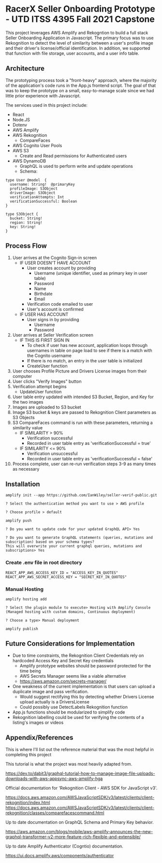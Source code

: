 # RacerX Seller Onboarding Prototype - UTD ITSS 4395 Fall 2021 Capstone 

This project leverages AWS Amplify and Rekogntion to build a full stack Seller Onboarding Application in Javascript. The primary focus was to use Rekognition to detect the level of similarity between a user's profile image and their driver's license/official identification. In addition, we supported that function with file storage, user accounts, and a user info table.

## Architecture

The prototyping process took a "front-heavy" approach, where the majority of the application's code runs in the App.js frontend script. The goal of that was to keep the prototype on a small, easy-to-manage scale since we had little prior experience with Javascript.

The services used in this project include:

- React
- Node.JS
- Dotenv
- AWS Amplify
- AWS Rekognition
    - CompareFaces
- AWS Cognito User Pools
- AWS S3
    - Create and Read permissions for Authenticated users
- AWS DynamoDB
    - GraphQL is used to perform write and update operations
    - Schema:
```
type User @model  {
  username: String!  @primaryKey
  profileImage: S3Object
  driverImage: S3Object
  verificationAttempts: Int
  verificationSuccessful: Boolean
}

type S3Object {
  bucket: String!
  region: String!
  key: String!
}

```

## Process Flow

1. User arrives at the Cognito Sign-in screen
    - IF USER DOESN'T HAVE ACCOUNT
        - User creates account by providing
            - Username (unique identifier, used as primary key in user table)
            - Password
            - Name
            - Birthdate
            - Email
        - Verification code emailed to user
        - User's account is confirmed
    - IF USER HAS ACCOUNT
        - User signs in by providing
            - Username
            - Password
2. User arrives at Seller Verification screen
    - IF THIS IS FIRST SIGN IN
        - To check if user has new account, application loops through usernames in table on page load to see if there is a match with the Cognito username
        - If there is no match, an entry in the user table is initialized
        - CreateUser function
3. User chooses Profile Picture and Drivers License images from their computer 
4. User clicks "Verify Images" button
5. Verification attempt begins
    - UpdateUser function
6. User table entry updated with intended S3 Bucket, Region, and Key for the two images  
7. Images are uploaded to S3 bucket
8. Image S3 bucket & keys are passed to Rekognition Client parameters as S3 Objects
9. S3 CompareFaces command is run with these parameters, returning a similarity value
    - IF SIMILARITY > 90%
        - Verification successful
        - Recorded in user table entry as 'verificationSuccessful = true'
    - IF SIMILARITY <= 90%
        - Verification unsuccessful
        - Recorded in user table entry as 'verificationSuccessful = false'
10. Process complete, user can re-run verification steps 3-9 as many times as necessary

## Installation

```
amplify init --app https://github.com/IanWiley/seller-verif-public.git
```

```
? Select the authentication method you want to use > AWS profile

? Choose profile > default
```

```
amplify push

? Do you want to update code for your updated GraphQL API> Yes

? Do you want to generate GraphQL statements (queries, mutations and subscription) based on your schema types? 
This will overwrite your current graphql queries, mutations and subscriptions> Yes
```

### Create .env file in root directory

```
REACT_APP_AWS_ACCESS_KEY_ID = "ACCESS_KEY_IN_QUOTES"
REACT_APP_AWS_SECRET_ACCESS_KEY = "SECRET_KEY_IN_QUOTES"
```

### Manual Hosting

```
amplify hosting add

? Select the plugin module to execute> Hosting with Amplify Console (Managed hosting with custom domains, Continuous deployment)

? Choose a type> Manual deployment

amplify publish
```

## Future Considerations for Implementation

- Due to time constraints, the Rekognition Client Credentials rely on hardcoded Access Key and Secret Key credentials
    - Amplify prototype websites should be password protected for the time being
    - AWS Secrets Manager seems like a viable alternative 
    - https://aws.amazon.com/secrets-manager/
- One weakness of the current implementation is that users can upload a duplicate image and pass verification. 
    - Would suggest rectifying this by detecting whether Drivers License upload actually is a DriversLicense
    - Could possibly use DetectLabels Rekognition function
- App.js functions should be modularized to simplify code
- Rekognition labelling could be used for verifying the contents of a listing's images or videos

## Appendix/References

This is where I'll list out the reference material that was the most helpful in completing this project

This tutorial is what the project was most heavily adapted from.

https://dev.to/dabit3/graphql-tutorial-how-to-manage-image-file-uploads-downloads-with-aws-appsync-aws-amplify-hga

Official documentation for 'Rekognition Client - AWS SDK for JavaScript v3'.

https://docs.aws.amazon.com/AWSJavaScriptSDK/v3/latest/clients/client-rekognition/index.html
https://docs.aws.amazon.com/AWSJavaScriptSDK/v3/latest/clients/client-rekognition/classes/comparefacescommand.html

Up to date documentation on GraphQL Schema and Primary Key behavior.

https://aws.amazon.com/blogs/mobile/aws-amplify-announces-the-new-graphql-transformer-v2-more-feature-rich-flexible-and-extensible/

Up to date Amplify Authenticator (Cogntio) documentation. 

https://ui.docs.amplify.aws/components/authenticator
